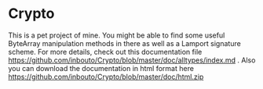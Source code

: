 # Crypto

This is a pet project of mine. You might be able to find some useful ByteArray manipulation methods in there as well as a Lamport signature scheme.
For more details, check out this documentation file https://github.com/inbouto/Crypto/blob/master/doc/alltypes/index.md . 
Also you can download the documentation in html format here https://github.com/inbouto/Crypto/blob/master/doc/html.zip
